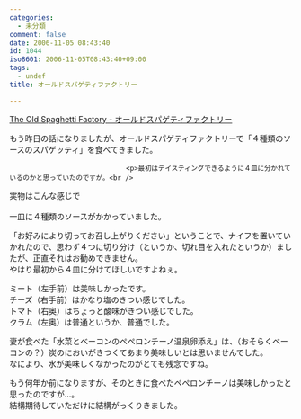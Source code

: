 ```yaml
---
categories:
  - 未分類
comment: false
date: 2006-11-05 08:43:40
id: 1044
iso8601: 2006-11-05T08:43:40+09:00
tags:
  - undef
title: オールドスパゲティファクトリー

---
```


<div class="entry-body">
                                 <p><a title="The Old Spaghetti Factory - オールドスパゲティファクトリー" href="http://www.equiv.net/shop/data/hb001/index.html">The Old Spaghetti Factory - オールドスパゲティファクトリー</a></p>

<p>もう昨日の話になりましたが、オールドスパゲティファクトリーで「４種類のソースのスパゲッティ」を食べてきました。<br /></p>
                              
                                 <p>最初はテイスティングできるように４皿に分かれているのかと思っていたのですが。<br />
実物はこんな感じで<br /><br />
一皿に４種類のソースがかかっていました。</p>

<p>「お好みにより切ってお召し上がりください」ということで、ナイフを置いていかれたので、思わず４つに切り分け（というか、切れ目を入れたというか）ましたが、正直それはお勧めできません。<br />
やはり最初から４皿に分けてほしいですよねぇ。</p>

<p>ミート（左手前）は美味しかったです。<br />
チーズ（右手前）はかなり塩のきつい感じでした。<br />
トマト（右奥）はちょっと酸味がきつい感じでした。<br />
クラム（左奥）は普通というか、普通でした。</p>

<p>妻が食べた「水菜とベーコンのペペロンチーノ温泉卵添え」は、（おそらくベーコンの？）炭のにおいがきつくてあまり美味しいとは思いませんでした。<br />
なにより、水が美味しくなかったのがとても残念ですね。</p>

<p>もう何年か前になりますが、そのときに食べたペペロンチーノは美味しかったと思ったのですが…。<br />
結構期待していただけに結構がっくりきました。</p>

<script type="text/javascript" src="http://maps.google.com/maps?hl=ja&amp;file=api&amp;v=2&amp;key=ABQIAAAAQeU0HlFLVzUBN_O7g8guNRQIS39eiJ8SO_anhfU-PUsCcHeT5hS9chvyJvWFtuMnot8EsDowzy_FRQ" charset="utf-8"></script><script type="text/javascript"><![CDATA[
//<![CDATA[
function attachOnLoad(func) {
    window.attachEvent ?
    window.attachEvent('onload',func) :
    window.addEventListener('load',func,false);
}
function attachBeforeUnload(func) {
    window.attachEvent ?
    window.attachEvent('onbeforeunload',func) :
    window.addEventListener('beforeunload',func,false);
}
function generateGMap(mapid, address, lat, lng, zoom, maptype) {
    if (GBrowserIsCompatible()) {
    var map = new GMap2(document.getElementById(mapid));
    map.addControl(new GSmallMapControl());
    map.addControl(new GMapTypeControl());
    var center = new GLatLng(lat, lng);
    if (typeof maptype == 'string') maptype = eval(maptype);
    map.setCenter(center, zoom, maptype);
    var marker = new GMarker(center, G_DEFAULT_ICON);
    map.addOverlay(marker);
    var html = '<div style="width:12em;font-size:small">'+address+']]></script></div>
    	